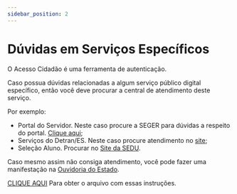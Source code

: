 ```yaml
---
sidebar_position: 2
---
```


# Dúvidas em Serviços Específicos

O Acesso Cidadão é uma ferramenta de autenticação.

Caso possua dúvidas relacionadas a algum serviço público digital específico, então você deve procurar a central de atendimento deste serviço.

Por exemplo: 

- Portal do Servidor. Neste caso procure a SEGER para dúvidas a respeito do portal. [Clique aqui](https://seger.es.gov.br/);
- Serviços do Detran/ES. Neste caso procure atendimento no [site](https://detran.es.gov.br/);
- Seleção Aluno. Procurar no [Site da SEDU](https://sedu.es.gov.br/).

Caso mesmo assim não consiga atendimento, você pode fazer uma manifestação na [Ouvidoria do Estado](https://sistema.ouvidoria.es.gov.br/publico/Manifestacao/RegistrarManifestacaoBs.aspx).

[CLIQUE AQUI](/_arquivos/ServicosEspecificos.pdf) Para obter o arquivo com essas instruções.